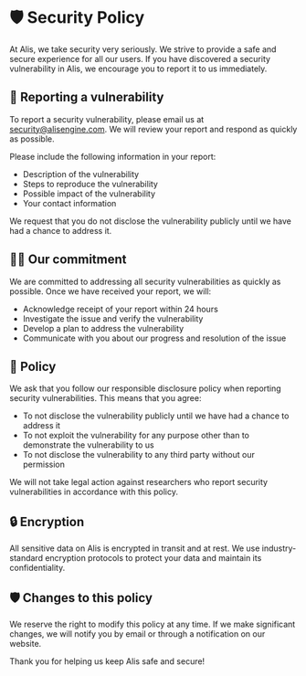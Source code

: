 # 🛡️ Security Policy

At Alis, we take security very seriously. We strive to provide a safe and secure experience for all our users. If you have discovered a security vulnerability in Alis, we encourage you to report it to us immediately.

## 🚨 Reporting a vulnerability

To report a security vulnerability, please email us at [security@alisengine.com](mailto:security@alisengine.com). We will review your report and respond as quickly as possible.

Please include the following information in your report:

- Description of the vulnerability
- Steps to reproduce the vulnerability
- Possible impact of the vulnerability
- Your contact information

We request that you do not disclose the vulnerability publicly until we have had a chance to address it.

## 🕵️‍♀️ Our commitment

We are committed to addressing all security vulnerabilities as quickly as possible. Once we have received your report, we will:

- Acknowledge receipt of your report within 24 hours
- Investigate the issue and verify the vulnerability
- Develop a plan to address the vulnerability
- Communicate with you about our progress and resolution of the issue

## 📜 Policy

We ask that you follow our responsible disclosure policy when reporting security vulnerabilities. This means that you agree:

- To not disclose the vulnerability publicly until we have had a chance to address it
- To not exploit the vulnerability for any purpose other than to demonstrate the vulnerability to us
- To not disclose the vulnerability to any third party without our permission

We will not take legal action against researchers who report security vulnerabilities in accordance with this policy.

## 🔒 Encryption

All sensitive data on Alis is encrypted in transit and at rest. We use industry-standard encryption protocols to protect your data and maintain its confidentiality.

## 🛡️ Changes to this policy

We reserve the right to modify this policy at any time. If we make significant changes, we will notify you by email or through a notification on our website.

Thank you for helping us keep Alis safe and secure!
